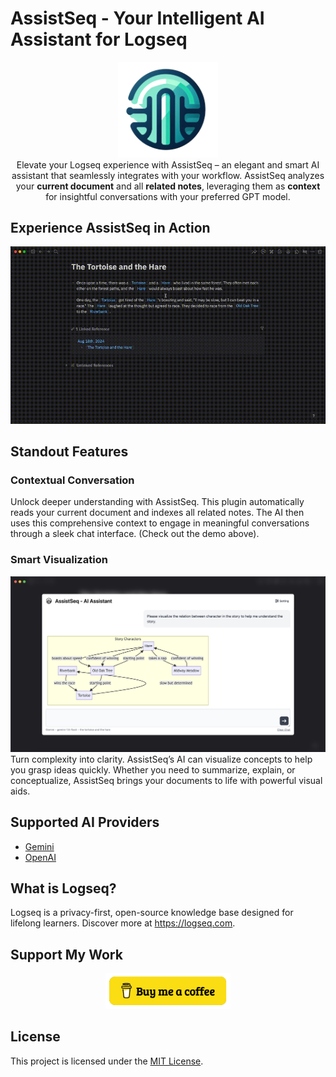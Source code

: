 # AssistSeq - Your Intelligent AI Assistant for Logseq

<div align="center">
  <img src="https://github.com/galihlprakoso/logseq-plugin-assistseq-ai-assistant/raw/master/logo.png" width="160" />
</div>

<div align="center">
  Elevate your Logseq experience with AssistSeq – an elegant and smart AI assistant that seamlessly integrates with your workflow. AssistSeq analyzes your <b>current document</b> and all <b>related notes</b>, leveraging them as <b>context</b> for insightful conversations with your preferred GPT model.
</div>

## Experience AssistSeq in Action
<div align="center">
  <img src="https://github.com/galihlprakoso/logseq-plugin-assistseq-ai-assistant/raw/master/demo/assistseq-demo-tortoise.gif" />
</div>

## Standout Features
### Contextual Conversation
Unlock deeper understanding with AssistSeq. This plugin automatically reads your current document and indexes all related notes. The AI then uses this comprehensive context to engage in meaningful conversations through a sleek chat interface. (Check out the demo above).

### Smart Visualization
<div align="center">
  <img src="https://github.com/galihlprakoso/logseq-plugin-assistseq-ai-assistant/raw/master/images/visualization-chat-mermaidjs.png" />
</div>
Turn complexity into clarity. AssistSeq’s AI can visualize concepts to help you grasp ideas quickly. Whether you need to summarize, explain, or conceptualize, AssistSeq brings your documents to life with powerful visual aids.

## Supported AI Providers
- [Gemini](https://gemini.google.com/)
- [OpenAI](https://openai.com/)

## What is Logseq?
Logseq is a privacy-first, open-source knowledge base designed for lifelong learners. Discover more at https://logseq.com.

## Support My Work
<div align="center">
  <a href="https://buymeacoffee.com/ghackdev" target="_blank">
    <img src="https://github.com/galihlprakoso/logseq-plugin-assistseq-ai-assistant/raw/master/images/buymeacoffee.png" width="200" />
  </a>
</div>

## License
This project is licensed under the <a href="https://github.com/galihlprakoso/logseq-plugin-assistseq-ai-assistant/blob/master/LICENSE">MIT License</a>.